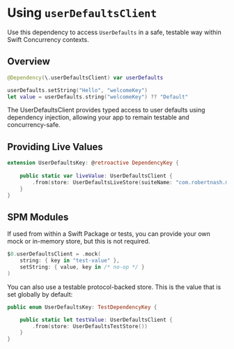# Using `userDefaultsClient`

Use this dependency to access `UserDefaults` in a safe, testable way within Swift Concurrency contexts.

## Overview

```swift
@Dependency(\.userDefaultsClient) var userDefaults

userDefaults.setString("Hello", "welcomeKey")
let value = userDefaults.string("welcomeKey") ?? "Default"
```

The UserDefaultsClient provides typed access to user defaults using dependency injection, allowing your app to remain testable and concurrency-safe.

## Providing Live Values

```swift
extension UserDefaultsKey: @retroactive DependencyKey {
    
    public static var liveValue: UserDefaultsClient {
        .from(store: UserDefaultsLiveStore(suiteName: "com.robertnash.myapp"))
    }
}
```

## SPM Modules

If used from within a Swift Package or tests, you can provide your own mock or in-memory store, but this is not required.

```swift
$0.userDefaultsClient = .mock(
    string: { key in "test-value" },
    setString: { value, key in /* no-op */ }
)
```

You can also use a testable protocol-backed store. This is the value that is set globally by default:

```swift
public enum UserDefaultsKey: TestDependencyKey {

    public static let testValue: UserDefaultsClient {
        .from(store: UserDefaultsTestStore())
    }
}
```
